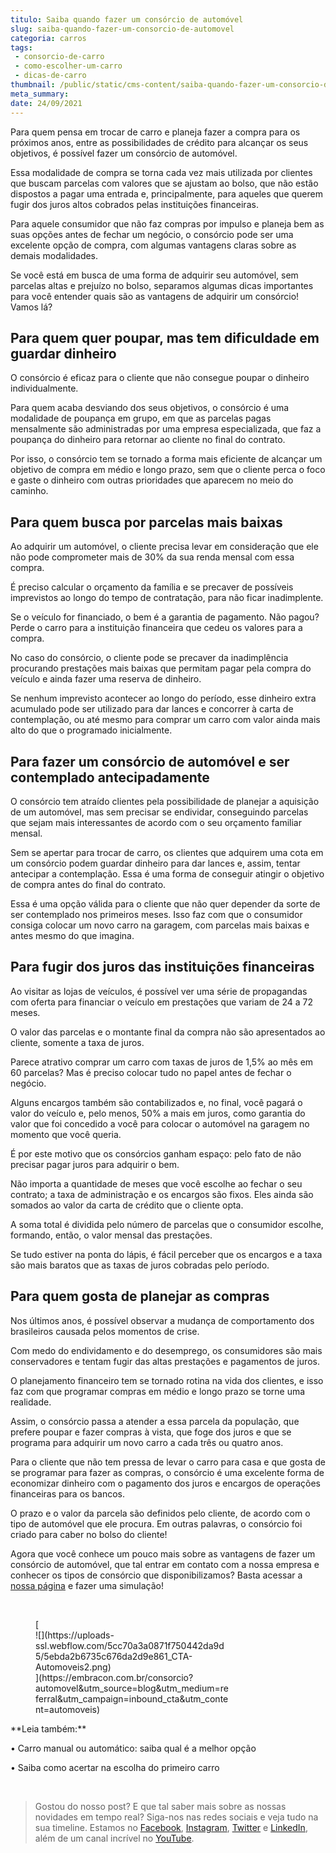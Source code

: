 ```yaml
---
titulo: Saiba quando fazer um consórcio de automóvel
slug: saiba-quando-fazer-um-consorcio-de-automovel
categoria: carros
tags:
 - consorcio-de-carro
 - como-escolher-um-carro
 - dicas-de-carro
thumbnail: /public/static/cms-content/saiba-quando-fazer-um-consorcio-de-automovel.jpg
meta_summary: 
date: 24/09/2021
---
```

Para quem pensa em trocar de carro e planeja fazer a compra para os próximos anos, entre as possibilidades de crédito para alcançar os seus objetivos, é possível fazer um consórcio de automóvel.

Essa modalidade de compra se torna cada vez mais utilizada por clientes que buscam parcelas com valores que se ajustam ao bolso, que não estão dispostos a pagar uma entrada e, principalmente, para aqueles que querem fugir dos juros altos cobrados pelas instituições financeiras.

Para aquele consumidor que não faz compras por impulso e planeja bem as suas opções antes de fechar um negócio, o consórcio pode ser uma excelente opção de compra, com algumas vantagens claras sobre as demais modalidades.

Se você está em busca de uma forma de adquirir seu automóvel, sem parcelas altas e prejuízo no bolso, separamos algumas dicas importantes para você entender quais são as vantagens de adquirir um consórcio! Vamos lá?

Para quem quer poupar, mas tem dificuldade em guardar dinheiro
--------------------------------------------------------------

O consórcio é eficaz para o cliente que não consegue poupar o dinheiro individualmente.

Para quem acaba desviando dos seus objetivos, o consórcio é uma modalidade de poupança em grupo, em que as parcelas pagas mensalmente são administradas por uma empresa especializada, que faz a poupança do dinheiro para retornar ao cliente no final do contrato.

Por isso, o consórcio tem se tornado a forma mais eficiente de alcançar um objetivo de compra em médio e longo prazo, sem que o cliente perca o foco e gaste o dinheiro com outras prioridades que aparecem no meio do caminho.

Para quem busca por parcelas mais baixas
----------------------------------------

Ao adquirir um automóvel, o cliente precisa levar em consideração que ele não pode comprometer mais de 30% da sua renda mensal com essa compra.

É preciso calcular o orçamento da família e se precaver de possíveis imprevistos ao longo do tempo de contratação, para não ficar inadimplente.

Se o veículo for financiado, o bem é a garantia de pagamento. Não pagou? Perde o carro para a instituição financeira que cedeu os valores para a compra.

No caso do consórcio, o cliente pode se precaver da inadimplência procurando prestações mais baixas que permitam pagar pela compra do veículo e ainda fazer uma reserva de dinheiro.

Se nenhum imprevisto acontecer ao longo do período, esse dinheiro extra acumulado pode ser utilizado para dar lances e concorrer à carta de contemplação, ou até mesmo para comprar um carro com valor ainda mais alto do que o programado inicialmente.

Para fazer um consórcio de automóvel e ser contemplado antecipadamente
----------------------------------------------------------------------

O consórcio tem atraído clientes pela possibilidade de planejar a aquisição de um automóvel, mas sem precisar se endividar, conseguindo parcelas que sejam mais interessantes de acordo com o seu orçamento familiar mensal.

Sem se apertar para trocar de carro, os clientes que adquirem uma cota em um consórcio podem guardar dinheiro para dar lances e, assim, tentar antecipar a contemplação. Essa é uma forma de conseguir atingir o objetivo de compra antes do final do contrato.

Essa é uma opção válida para o cliente que não quer depender da sorte de ser contemplado nos primeiros meses. Isso faz com que o consumidor consiga colocar um novo carro na garagem, com parcelas mais baixas e antes mesmo do que imagina.

Para fugir dos juros das instituições financeiras
-------------------------------------------------

Ao visitar as lojas de veículos, é possível ver uma série de propagandas com oferta para financiar o veículo em prestações que variam de 24 a 72 meses.

O valor das parcelas e o montante final da compra não são apresentados ao cliente, somente a taxa de juros.

Parece atrativo comprar um carro com taxas de juros de 1,5% ao mês em 60 parcelas? Mas é preciso colocar tudo no papel antes de fechar o negócio.

Alguns encargos também são contabilizados e, no final, você pagará o valor do veículo e, pelo menos, 50% a mais em juros, como garantia do valor que foi concedido a você para colocar o automóvel na garagem no momento que você queria.

É por este motivo que os consórcios ganham espaço: pelo fato de não precisar pagar juros para adquirir o bem.

Não importa a quantidade de meses que você escolhe ao fechar o seu contrato; a taxa de administração e os encargos são fixos. Eles ainda são somados ao valor da carta de crédito que o cliente opta.

A soma total é dividida pelo número de parcelas que o consumidor escolhe, formando, então, o valor mensal das prestações.

Se tudo estiver na ponta do lápis, é fácil perceber que os encargos e a taxa são mais baratos que as taxas de juros cobradas pelo período.

Para quem gosta de planejar as compras
--------------------------------------

Nos últimos anos, é possível observar a mudança de comportamento dos brasileiros causada pelos momentos de crise.

Com medo do endividamento e do desemprego, os consumidores são mais conservadores e tentam fugir das altas prestações e pagamentos de juros.

O planejamento financeiro tem se tornado rotina na vida dos clientes, e isso faz com que programar compras em médio e longo prazo se torne uma realidade.

Assim, o consórcio passa a atender a essa parcela da população, que prefere poupar e fazer compras à vista, que foge dos juros e que se programa para adquirir um novo carro a cada três ou quatro anos.

Para o cliente que não tem pressa de levar o carro para casa e que gosta de se programar para fazer as compras, o consórcio é uma excelente forma de economizar dinheiro com o pagamento dos juros e encargos de operações financeiras para os bancos.

O prazo e o valor da parcela são definidos pelo cliente, de acordo com o tipo de automóvel que ele procura. Em outras palavras, o consórcio foi criado para caber no bolso do cliente!

Agora que você conhece um pouco mais sobre as vantagens de fazer um consórcio de automóvel, que tal entrar em contato com a nossa empresa e conhecer os tipos de consórcio que disponibilizamos? Basta acessar a [nossa página](https://www.embracon.com.br/) e fazer uma simulação!

‍

<figure class="w-richtext-figure-type-image w-richtext-align-center" style="max-width:310px">[<div>![](https://uploads-ssl.webflow.com/5cc70a3a0871f750442da9d5/5ebda2b6735c676da2d9e861_CTA-Automoveis2.png)</div>](https://embracon.com.br/consorcio?automovel&utm_source=blog&utm_medium=referral&utm_campaign=inbound_cta&utm_content=automoveis)</figure>‍**Leia também:**

**‍**• Carro manual ou automático: saiba qual é a melhor opção

• Saiba como acertar na escolha do primeiro carro

‍

> Gostou do nosso post? E que tal saber mais sobre as nossas novidades em tempo real? Siga-nos nas redes sociais e veja tudo na sua timeline. Estamos no [Facebook](https://www.facebook.com/embracon/), [Instagram](https://www.instagram.com/embraconoficial/), [Twitter](https://twitter.com/embracon) e [LinkedIn](https://www.linkedin.com/company/1018875/), além de um canal incrível no [YouTube](https://www.youtube.com/channel/UCL-Y0mv9zc73Iek48NLUBzQ).

‍
